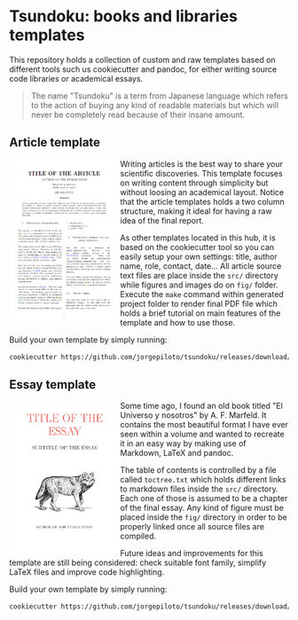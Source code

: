 Tsundoku: books and libraries templates
=======================================

This repository holds a collection of custom and raw templates based on
different tools such us cookiecutter and pandoc, for either writing source code
libraries or academical essays. 

> The name "Tsundoku" is a term from Japanese language which refers to the
> action of buying any kind of readable materials but which will never be
> completely read because of their insane amount.


Article template
----------------

<img align="left" width="200px" height="300px" src="screenshots/preview_article.png">

Writing articles is the best way to share your scientific discoveries. This
template focuses on writing content through simplicity but without loosing an
academical layout. Notice that the article templates holds a two column
structure, making it ideal for having a raw idea of the final report.

As other templates located in this hub, it is based on the cookiecutter tool so
you can easily setup your own settings: title, author name, role, contact,
date... All article source text files are place inside the `src/` directory
while figures and images do on `fig/` folder. Execute the `make` command within
generated project folder to render final PDF file which holds a brief tutorial
on main features of the template and how to use those.

Build your own template by simply running:

```bash
cookiecutter https://github.com/jorgepiloto/tsundoku/releases/download/0.1/article_template.zip
```

Essay template
--------------

<img align="left" width="200px" src="screenshots/preview_essay.png">

Some time ago, I found an old book titled "El Universo y nosotros" by A. F.
Marfeld. It contains the most beautiful format I have ever seen within a volume
and wanted to recreate it in an easy way by making use of Markdown, LaTeX and
pandoc.

The table of contents is controlled by a file called `toctree.txt` which holds
different links to markdown files inside the `src/` directory. Each one of those
is assumed to be a chapter of the final essay. Any kind of figure must be placed
inside the `fig/` directory in order to be properly linked once all source files
are compiled.

Future ideas and improvements for this template are still being considered:
check suitable font family, simplify LaTeX files and improve code highlighting.

Build your own template by simply running:

```bash
cookiecutter https://github.com/jorgepiloto/tsundoku/releases/download/0.1/essay_template.zip
```
